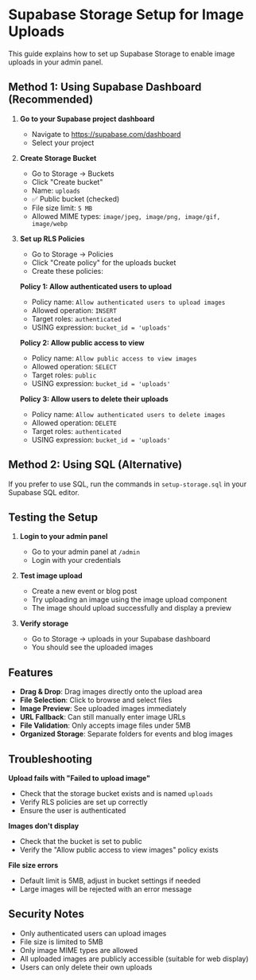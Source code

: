 # Supabase Storage Setup for Image Uploads

This guide explains how to set up Supabase Storage to enable image uploads in your admin panel.

## Method 1: Using Supabase Dashboard (Recommended)

1. **Go to your Supabase project dashboard**
   - Navigate to https://supabase.com/dashboard
   - Select your project

2. **Create Storage Bucket**
   - Go to Storage → Buckets
   - Click "Create bucket"
   - Name: `uploads`
   - ✅ Public bucket (checked)
   - File size limit: `5 MB`
   - Allowed MIME types: `image/jpeg, image/png, image/gif, image/webp`

3. **Set up RLS Policies**
   - Go to Storage → Policies
   - Click "Create policy" for the uploads bucket
   - Create these policies:

   **Policy 1: Allow authenticated users to upload**
   - Policy name: `Allow authenticated users to upload images`
   - Allowed operation: `INSERT`
   - Target roles: `authenticated`
   - USING expression: `bucket_id = 'uploads'`

   **Policy 2: Allow public access to view**
   - Policy name: `Allow public access to view images`
   - Allowed operation: `SELECT`
   - Target roles: `public`
   - USING expression: `bucket_id = 'uploads'`

   **Policy 3: Allow users to delete their uploads**
   - Policy name: `Allow authenticated users to delete images`
   - Allowed operation: `DELETE`
   - Target roles: `authenticated`
   - USING expression: `bucket_id = 'uploads'`

## Method 2: Using SQL (Alternative)

If you prefer to use SQL, run the commands in `setup-storage.sql` in your Supabase SQL editor.

## Testing the Setup

1. **Login to your admin panel**
   - Go to your admin panel at `/admin`
   - Login with your credentials

2. **Test image upload**
   - Create a new event or blog post
   - Try uploading an image using the image upload component
   - The image should upload successfully and display a preview

3. **Verify storage**
   - Go to Storage → uploads in your Supabase dashboard
   - You should see the uploaded images

## Features

- **Drag & Drop**: Drag images directly onto the upload area
- **File Selection**: Click to browse and select files
- **Image Preview**: See uploaded images immediately
- **URL Fallback**: Can still manually enter image URLs
- **File Validation**: Only accepts image files under 5MB
- **Organized Storage**: Separate folders for events and blog images

## Troubleshooting

**Upload fails with "Failed to upload image"**
- Check that the storage bucket exists and is named `uploads`
- Verify RLS policies are set up correctly
- Ensure the user is authenticated

**Images don't display**
- Check that the bucket is set to public
- Verify the "Allow public access to view images" policy exists

**File size errors**
- Default limit is 5MB, adjust in bucket settings if needed
- Large images will be rejected with an error message

## Security Notes

- Only authenticated users can upload images
- File size is limited to 5MB
- Only image MIME types are allowed
- All uploaded images are publicly accessible (suitable for web display)
- Users can only delete their own uploads 
